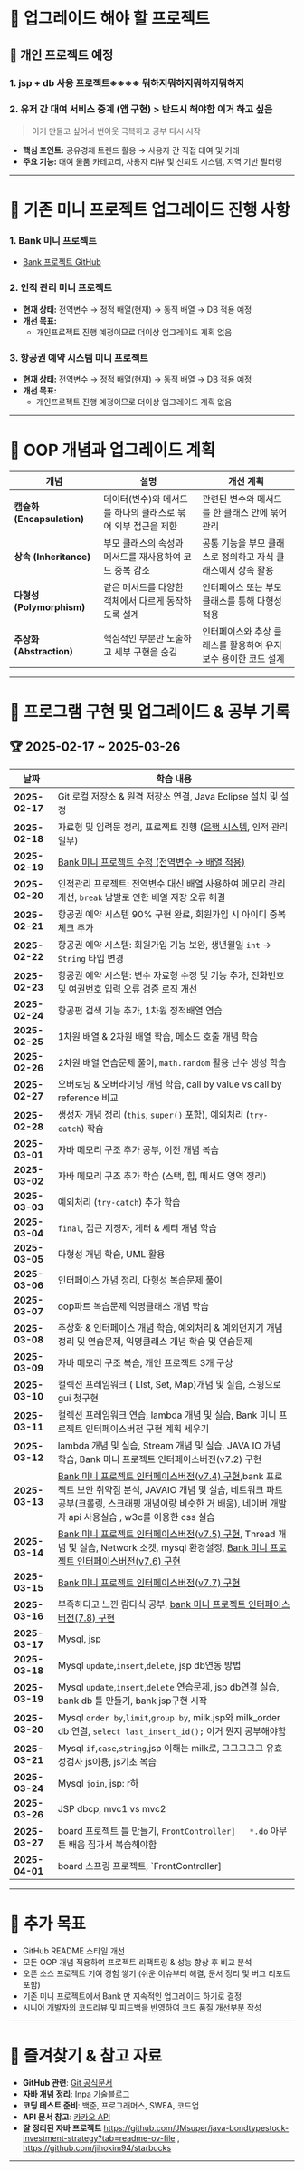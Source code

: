 # 📌 업그레이드 해야 할 프로젝트

## 🚀 개인 프로젝트 예정

### 1. jsp + db 사용 프로젝트※※※※ 뭐하지뭐하지뭐하지뭐하지


### 2. 유저 간 대여 서비스 중계 (앱 구현) > 반드시 해야함 이거 하고 싶음
> 이거 만들고 싶어서 번아웃 극복하고 공부 다시 시작
- **핵심 포인트:** 공유경제 트렌드 활용 → 사용자 간 직접 대여 및 거래
- **주요 기능:** 대여 물품 카테고리, 사용자 리뷰 및 신뢰도 시스템, 지역 기반 필터링



---

# 🔧 기존 미니 프로젝트 업그레이드 진행 사항

### 1. Bank 미니 프로젝트
- [Bank 프로젝트 GitHub](https://github.com/yoon0416/java_2025/tree/main/java_basic/src/bank)

### 2. 인적 관리 미니 프로젝트
- **현재 상태:** 전역변수 → 정적 배열(현재) → 동적 배열 → DB 적용 예정
- **개선 목표:**
  - 개인프로젝트 진행 예정이므로 더이상 업그레이드 계획 없음

### 3. 항공권 예약 시스템 미니 프로젝트
- **현재 상태:** 전역변수 → 정적 배열(현재) → 동적 배열 → DB 적용 예정
- **개선 목표:**
  - 개인프로젝트 진행 예정이므로 더이상 업그레이드 계획 없음

---

# 🔧 OOP 개념과 업그레이드 계획

| 개념 | 설명 | 개선 계획 |
|---|---|---|
| **캡슐화 (Encapsulation)** | 데이터(변수)와 메서드를 하나의 클래스로 묶어 외부 접근을 제한 | 관련된 변수와 메서드를 한 클래스 안에 묶어 관리 |
| **상속 (Inheritance)** | 부모 클래스의 속성과 메서드를 재사용하여 코드 중복 감소 | 공통 기능을 부모 클래스로 정의하고 자식 클래스에서 상속 활용 |
| **다형성 (Polymorphism)** | 같은 메서드를 다양한 객체에서 다르게 동작하도록 설계 | 인터페이스 또는 부모 클래스를 통해 다형성 적용 |
| **추상화 (Abstraction)** | 핵심적인 부분만 노출하고 세부 구현을 숨김 | 인터페이스와 추상 클래스를 활용하여 유지보수 용이한 코드 설계 |

---

# 📅 프로그램 구현 및 업그레이드 & 공부 기록

## 🏆 2025-02-17 ~ 2025-03-26

| 날짜 | 학습 내용 |
|---|---|
| **2025-02-17** | Git 로컬 저장소 & 원격 저장소 연결, Java Eclipse 설치 및 설정 |
| **2025-02-18** | 자료형 및 입력문 정리, 프로젝트 진행 ([은행 시스템](https://github.com/yoon0416/java_2025/tree/main/java_basic/src/bank), 인적 관리 일부) |
| **2025-02-19** | [Bank 미니 프로젝트 수정 (전역변수 → 배열 적용)](https://github.com/yoon0416/java_2025/tree/main/java_basic/src/bank) |
| **2025-02-20** | 인적관리 프로젝트: 전역변수 대신 배열 사용하여 메모리 관리 개선, `break` 남발로 인한 배열 저장 오류 해결 |
| **2025-02-21** | 항공권 예약 시스템 90% 구현 완료, 회원가입 시 아이디 중복 체크 추가 |
| **2025-02-22** | 항공권 예약 시스템: 회원가입 기능 보완, 생년월일 `int` → `String` 타입 변경 |
| **2025-02-23** | 항공권 예약 시스템: 변수 자료형 수정 및 기능 추가, 전화번호 및 여권번호 입력 오류 검증 로직 개선 |
| **2025-02-24** | 항공편 검색 기능 추가, 1차원 정적배열 연습 |
| **2025-02-25** | 1차원 배열 & 2차원 배열 학습, 메소드 호출 개념 학습 |
| **2025-02-26** | 2차원 배열 연습문제 풀이, `math.random` 활용 난수 생성 학습 |
| **2025-02-27** | 오버로딩 & 오버라이딩 개념 학습, call by value vs call by reference 비교 |
| **2025-02-28** | 생성자 개념 정리 (`this`, `super()` 포함), 예외처리 (`try-catch`) 학습 |
| **2025-03-01** | 자바 메모리 구조 추가 공부, 이전 개념 복습 |
| **2025-03-02** | 자바 메모리 구조 추가 학습 (스택, 힙, 메서드 영역 정리) |
| **2025-03-03** | 예외처리 (`try-catch`) 추가 학습 |
| **2025-03-04** | `final`, 접근 지정자, 게터 & 세터 개념 학습 |
| **2025-03-05** | 다형성 개념 학습, UML 활용 |
| **2025-03-06** | 인터페이스 개념 정리, 다형성 복습문제 풀이 |
| **2025-03-07** | oop파트 복습문제 익명클래스 개념 학습|
| **2025-03-08** | 추상화 & 인터페이스 개념 학습, 예외처리 & 예외던지기 개념 정리 및 연습문제, 익명클래스 개념 학습 및 연습문제 |
| **2025-03-09** | 자바 메모리 구조 복습, 개인 프로젝트 3개 구상 |
| **2025-03-10** | 컬렉션 프레임워크 ( LIst, Set, Map)개념 및 실습, 스윙으로 gui 첫구현 |
| **2025-03-11** | 컬렉션 프레임워크 연습, lambda 개념 및 실습, Bank 미니 프로젝트 인터페이스버전 구현 계획 세우기 |
| **2025-03-12** | lambda 개념 및 실습, Stream 개념 및 실습, JAVA IO 개념 학습, Bank 미니 프로젝트 인터페이스버전(v7.2) 구현 |
| **2025-03-13** | [Bank 미니 프로젝트 인터페이스버전(v7.4) 구현](https://github.com/yoon0416/java_2025/tree/main/java_basic/src/bank),bank 프로젝트 보안 취약점 분석, JAVAIO 개념 및 실습, 네트워크 파트 공부(크롤링, 스크래핑 개념이랑 비슷한 거 배움), 네이버 개발자 api 사용실습 , w3c를 이용한 css 실습 |
| **2025-03-14** | [Bank 미니 프로젝트 인터페이스버전(v7.5) 구현](https://github.com/yoon0416/java_2025/tree/main/java_basic/src/bank), Thread 개념 및 실습, Network 소켓, mysql 환경설정, [Bank 미니 프로젝트 인터페이스버전(v7.6) 구현](https://github.com/yoon0416/java_2025/tree/main/java_basic/src/bank)|
| **2025-03-15** | [Bank 미니 프로젝트 인터페이스버전(v7.7) 구현](https://github.com/yoon0416/java_2025/tree/main/java_basic/src/bank)|
| **2025-03-16** | 부족하다고 느낀 람다식 공부, [bank 미니 프로젝트 인터페이스버전(7.8) 구현](https://github.com/yoon0416/java_2025/tree/main/java_basic/src/bank)|
| **2025-03-17** | Mysql, jsp|
| **2025-03-18** | Mysql `update`,`insert`,`delete`, jsp db연동 방법|
| **2025-03-19** | Mysql `update`,`insert`,`delete` 연습문제, jsp db연결 실습, bank db 틀 만들기, bank jsp구현 시작 |
| **2025-03-20** | Mysql `order by`,`limit`,`group by`, milk.jsp와 milk_order db 연결, `select last_insert_id();` 이거 뭔지 공부해야함|
| **2025-03-21** | Mysql `if`,`case`,`string`,jsp 이해는 milk로, 그그그그그 유효성검사 js이용, js기초 복습|
| **2025-03-24** | Mysql `join`, jsp: r하|
| **2025-03-26** | JSP dbcp, mvc1 vs mvc2 |
| **2025-03-27** | board 프로젝트 틀 만들기, `FrontController]   *.do` 아무튼 배움 집가서 복습해야함|
| **2025-04-01** | board 스프링 프로젝트, `FrontController] |
---

# 🎯 추가 목표

- GitHub README 스타일 개선
- 모든 OOP 개념 적용하여 프로젝트 리팩토링 & 성능 향상 후 비교 분석
- 오픈 소스 프로젝트 기여 경험 쌓기 (쉬운 이슈부터 해결, 문서 정리 및 버그 리포트 포함)
- 기존 미니 프로젝트에서 Bank 만 지속적인 업그레이드 하기로 결정
- 시니어 개발자의 코드리뷰 및 피드백을 반영하여 코드 품질 개선부분 작성

---

# 🔗 즐겨찾기 & 참고 자료

- **GitHub 관련**: [Git 공식문서](https://git-scm.com/doc)
- **자바 개념 정리**: [Inpa 기술블로그](https://inpa.tistory.com/)
- **코딩 테스트 준비**: 백준, 프로그래머스, SWEA, 코드업
- **API 문서 참고**: [카카오 API](https://developers.kakao.com/)
- **잘 정리된 자바 프로젝트** https://github.com/JMsuper/java-bondtypestock-investment-strategy?tab=readme-ov-file , https://github.com/jihokim94/starbucks
---

